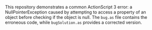 This repository demonstrates a common ActionScript 3 error: a NullPointerException caused by attempting to access a property of an object before checking if the object is null. The `bug.as` file contains the erroneous code, while `bugSolution.as` provides a corrected version.
